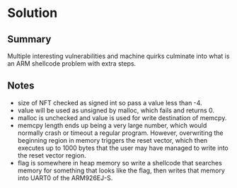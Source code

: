 # Solution

## Summary
Multiple interesting vulnerabilities and machine quirks culminate into what is an ARM shellcode problem with extra steps.

## Notes
- size of NFT checked as signed int so pass a value less than -4.
- value will be used as unsigned by malloc, which fails and returns 0.
- malloc is unchecked and value is used for write destination of memcpy.
- memcpy length ends up being a very large number, which would normally crash or timeout a regular program. However, overwriting the beginning region in memory triggers the reset vector, which then executes up to 1000 bytes that the user may have managed to write into the reset vector region.
- flag is somewhere in heap memory so write a shellcode that searches memory for something that looks like the flag, then writes that memory into UART0 of the ARM926EJ-S.
